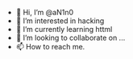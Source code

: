 - 👋 Hi, I’m @aN1n0
- 👀 I’m interested in hacking
- 🌱 I’m currently learning httml
- 💞️ I’m looking to collaborate on ...
- 📫 How to reach me.

<!---
aN1n0/aN1n0 is a ✨ special ✨ repository because its `README.md` (this file) appears on your GitHub profile.
You can click the Preview link to take a look at your changes.
--->
